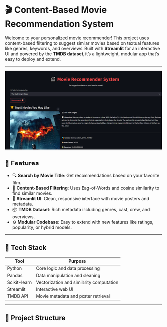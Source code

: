 # 🎬 Content-Based Movie Recommendation System

Welcome to your personalized movie recommender! This project uses content-based filtering to suggest similar movies based on textual features like genres, keywords, and overviews. Built with **Streamlit** for an interactive UI and powered by the **TMDB dataset**, it’s a lightweight, modular app that’s easy to deploy and extend.

---
![App UI Preview](movie.png)

## 🚀 Features

- 🔍 **Search by Movie Title**: Get recommendations based on your favorite film.
- 🧠 **Content-Based Filtering**: Uses Bag-of-Words and cosine similarity to find similar movies.
- 🎨 **Streamlit UI**: Clean, responsive interface with movie posters and metadata.
- 📦 **TMDB Dataset**: Rich metadata including genres, cast, crew, and overviews.
- ⚙️ **Modular Codebase**: Easy to extend with new features like ratings, popularity, or hybrid models.

---

## 🧰 Tech Stack

| Tool         | Purpose                                      |
|--------------|----------------------------------------------|
| Python       | Core logic and data processing               |
| Pandas       | Data manipulation and cleaning               |
| Scikit-learn | Vectorization and similarity computation     |
| Streamlit    | Interactive web UI                           |
| TMDB API     | Movie metadata and poster retrieval          |

---

## 📁 Project Structure

